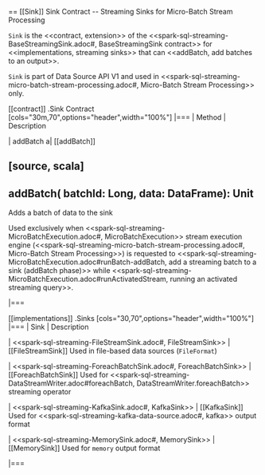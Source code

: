 == [[Sink]] Sink Contract -- Streaming Sinks for Micro-Batch Stream Processing

`Sink` is the <<contract, extension>> of the <<spark-sql-streaming-BaseStreamingSink.adoc#, BaseStreamingSink contract>> for <<implementations, streaming sinks>> that can <<addBatch, add batches to an output>>.

`Sink` is part of Data Source API V1 and used in <<spark-sql-streaming-micro-batch-stream-processing.adoc#, Micro-Batch Stream Processing>> only.

[[contract]]
.Sink Contract
[cols="30m,70",options="header",width="100%"]
|===
| Method
| Description

| addBatch
a| [[addBatch]]

[source, scala]
----
addBatch(
  batchId: Long,
  data: DataFrame): Unit
----

Adds a batch of data to the sink

Used exclusively when <<spark-sql-streaming-MicroBatchExecution.adoc#, MicroBatchExecution>> stream execution engine (<<spark-sql-streaming-micro-batch-stream-processing.adoc#, Micro-Batch Stream Processing>>) is requested to <<spark-sql-streaming-MicroBatchExecution.adoc#runBatch-addBatch, add a streaming batch to a sink (addBatch phase)>> while <<spark-sql-streaming-MicroBatchExecution.adoc#runActivatedStream, running an activated streaming query>>.

|===

[[implementations]]
.Sinks
[cols="30,70",options="header",width="100%"]
|===
| Sink
| Description

| <<spark-sql-streaming-FileStreamSink.adoc#, FileStreamSink>>
| [[FileStreamSink]] Used in file-based data sources (`FileFormat`)

| <<spark-sql-streaming-ForeachBatchSink.adoc#, ForeachBatchSink>>
| [[ForeachBatchSink]] Used for <<spark-sql-streaming-DataStreamWriter.adoc#foreachBatch, DataStreamWriter.foreachBatch>> streaming operator

| <<spark-sql-streaming-KafkaSink.adoc#, KafkaSink>>
| [[KafkaSink]] Used for <<spark-sql-streaming-kafka-data-source.adoc#, kafka>> output format

| <<spark-sql-streaming-MemorySink.adoc#, MemorySink>>
| [[MemorySink]] Used for `memory` output format

|===
